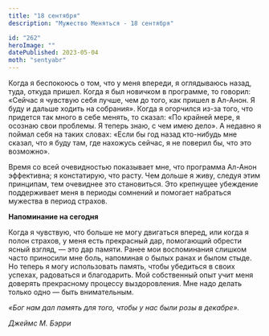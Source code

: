```yaml
---
title: "18 сентября"
description: "Мужество Меняться - 18 сентября"

id: "262"
heroImage: ""
datePublished: 2023-05-04
moth: "sentyabr"
---
```


Когда я беспокоюсь о том, что у меня впереди, я оглядываюсь назад, туда,
откуда пришел. Когда я был новичком в программе, то говорил: «Сейчас я
чувствую себя лучше, чем до того, как пришел в Ал-Анон. Я буду и дальше ходить
на собрания». Когда я огорчился из-за того, что придется так много в себе
менять, то сказал: «По крайней мере, я осознаю свои проблемы. Я теперь знаю, с
чем имею дело». А недавно я поймал себя на таких словах: «Если бы год назад
кто-нибудь мне сказал, что я буду там, где нахожусь сейчас, я не поверил бы,
что это возможно».

Время со всей очевидностью показывает мне, что программа Ал-Анон эффективна; я
констатирую, что расту. Чем дольше я живу, следуя этим принципам, тем
очевиднее это становиться. Это крепнущее убеждение поддерживает меня в периоды
сомнений и помогает набраться мужества в период страхов.

**Напоминание на сегодня**

Когда я чувствую, что больше не могу двигаться вперед, или когда я полон
страхов, у меня есть прекрасный дар, помогающий обрести ясный взгляд, — это
дар памяти. Ранее мои воспоминания слишком часто приносили мне боль, напоминая
о былых ранах и былом стыде. Но теперь я могу использовать память, чтобы
убедиться в своих успехах, радоваться и благодарить. Мой собственный опыт учит
меня доверять прекрасному процессу выздоровления. Мне надо делать только одно
— быть внимательным.

_«Бог нам дал память для того, чтобы у нас были розы в декабре»._

_Джеймс М. Бэрри_
